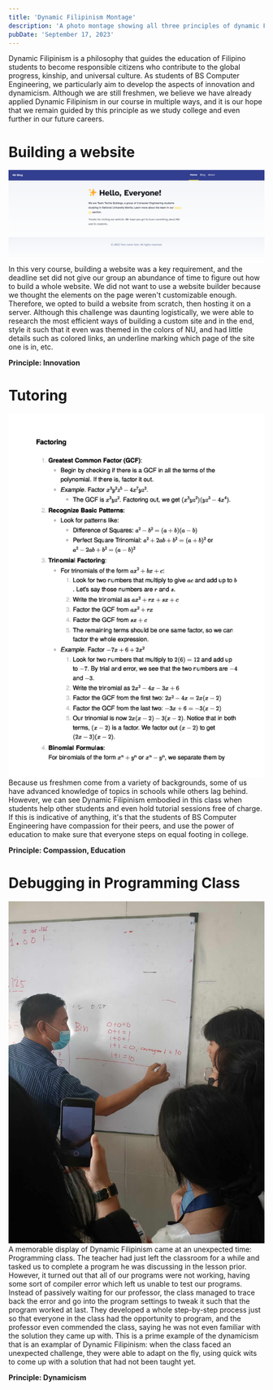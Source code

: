 ```yaml
---
title: 'Dynamic Filipinism Montage'
description: 'A photo montage showing all three principles of dynamic Filipinism in application to BS Computer Engineering'
pubDate: 'September 17, 2023'
---
```

Dynamic Filipinism is a philosophy that guides the education of Filipino students to become responsible citizens who contribute to the global progress, kinship, and universal culture. As students of BS Computer Engineering, we particularly aim to develop the aspects of innovation and dynamicism. Although we are still freshmen, we believe we have already applied Dynamic Filipinism in our course in multiple ways, and it is our hope that we remain guided by this principle as we study college and even further in our future careers. 

# Building a website

![Final webpage product](/../src/assets/Website.png)
In this very course, building a website was a key requirement, and the deadline set did not give our group an abundance of time to figure out how to build a whole website. We did not want to use a website builder because we thought the elements on the page weren't customizable enough. Therefore, we opted to build a website from scratch, then hosting it on a server. Although this challenge was daunting logistically, we were able to research the most efficient ways of building a custom site and in the end, style it such that it even was themed in the colors of NU, and had little details such as colored links, an underline marking which page of the site one is in, etc. 

**Principle: Innovation**

# Tutoring
![Handout made by one student-tutor](/../src/assets/factoring-0.png)
Because us freshmen come from a variety of backgrounds, some of us have advanced knowledge of topics in schools while others lag behind. However, we can see Dynamic Filipinism embodied in this class when students help other students and even hold tutorial sessions free of charge. If this is indicative of anything, it's that the students of BS Computer Engineering have compassion for their peers, and use the power of education to make sure that everyone steps on equal footing in college.

**Principle: Compassion, Education**

# Debugging in Programming Class

![A session in Programming class](/../src/assets/379291880_294388443225422_3316417334491095464_n.jpg)
A memorable display of Dynamic Filipinism came at an unexpected time: Programming class. The teacher had just left the classroom for a while and tasked us to complete a program he was discussing in the lesson prior. However, it turned out that all of our programs were not working, having some sort of compiler error which left us unable to test our programs. Instead of passively waiting for our professor, the class managed to trace back the error and go into the program settings to tweak it such that the program worked at last. They developed a whole step-by-step process just so that everyone in the class had the opportunity to program, and the professor even commended the class, saying he was not even familiar with the solution they came up with. This is a prime example of the dynamicism that is an examplar of Dynamic Filipinism: when the class faced an unexpected challenge, they were able to adapt on the fly, using quick wits to come up with a solution that had not been taught yet. 

**Principle: Dynamicism**
